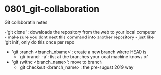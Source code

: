 # 0801_git-collaboration

Git collaboratin notes

-'git clone <url>': downloads the repository from the web to your local computer
	- make sure you dont nest this command into another repository
	- just like 'git init', only do this once per repo

- 'git branch <branch_nbame>': create a new branch where HEAD is
	- 'git branch -a': list all the branches your local machine knows of
- 'git swithc <branch_name>': move to branch
	- 'git checkout <branch_name>': the pre-august 2019 way

